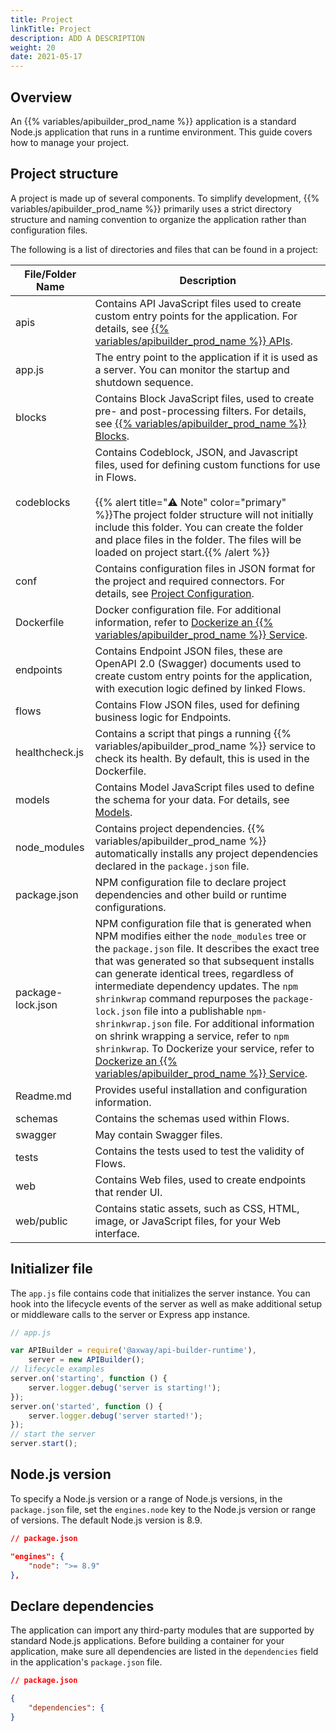 ```yaml
---
title: Project
linkTitle: Project
description: ADD A DESCRIPTION
weight: 20
date: 2021-05-17
---
```


## Overview

An {{% variables/apibuilder_prod_name %}} application is a standard Node.js application that runs in a runtime environment. This guide covers how to manage your project.

## Project structure

A project is made up of several components. To simplify development, {{% variables/apibuilder_prod_name %}} primarily uses a strict directory structure and naming convention to organize the application rather than configuration files.

The following is a list of directories and files that can be found in a project:

| File/Folder Name | Description |
| --- | --- |
| apis | Contains API JavaScript files used to create custom entry points for the application. For details, see [{{% variables/apibuilder_prod_name %}} APIs](/docs/developer_guide/apis/). |
| app.js | The entry point to the application if it is used as a server. You can monitor the startup and shutdown sequence. |
| blocks | Contains Block JavaScript files, used to create pre- and post-processing filters. For details, see [{{% variables/apibuilder_prod_name %}} Blocks](/docs/developer_guide/blocks/). |
| codeblocks | Contains Codeblock, JSON, and Javascript files, used for defining custom functions for use in Flows.<br /><br />{{% alert title="⚠️ Note" color="primary" %}}The project folder structure will not initially include this folder. You can create the folder and place files in the folder. The files will be loaded on project start.{{% /alert %}} |
| conf | Contains configuration files in JSON format for the project and required connectors. For details, see [Project Configuration](/docs/developer_guide/project/configuration/project_configuration/). |
| Dockerfile | Docker configuration file. For additional information, refer to [Dockerize an {{% variables/apibuilder_prod_name %}} Service](/docs/how_to/dockerize_an_api_builder_service/). |
| endpoints | Contains Endpoint JSON files, these are OpenAPI 2.0 (Swagger) documents used to create custom entry points for the application, with execution logic defined by linked Flows. |
| flows | Contains Flow JSON files, used for defining business logic for Endpoints. |
| healthcheck.js | Contains a script that pings a running {{% variables/apibuilder_prod_name %}} service to check its health. By default, this is used in the Dockerfile. |
| models | Contains Model JavaScript files used to define the schema for your data. For details, see [Models](/docs/developer_guide/console/models/). |
| node_modules | Contains project dependencies. {{% variables/apibuilder_prod_name %}} automatically installs any project dependencies declared in the `package.json` file. |
| package.json | NPM configuration file to declare project dependencies and other build or runtime configurations. |
| package-lock.json | NPM configuration file that is generated when NPM modifies either the `node_modules` tree or the `package.json` file. It describes the exact tree that was generated so that subsequent installs can generate identical trees, regardless of intermediate dependency updates. The `npm shrinkwrap` command repurposes the `package-lock.json` file into a publishable `npm-shrinkwrap.json` file. For additional information on shrink wrapping a service, refer to `npm shrinkwrap`. To Dockerize your service, refer to [Dockerize an {{% variables/apibuilder_prod_name %}} Service](/docs/how_to/dockerize_an_api_builder_service/). |
| Readme.md | Provides useful installation and configuration information. |
| schemas | Contains the schemas used within Flows. |
| swagger | May contain Swagger files. |
| tests | Contains the tests used to test the validity of Flows. |
| web | Contains Web files, used to create endpoints that render UI. |
| web/public | Contains static assets, such as CSS, HTML, image, or JavaScript files, for your Web interface. |

## Initializer file

The `app.js` file contains code that initializes the server instance. You can hook into the lifecycle events of the server as well as make additional setup or middleware calls to the server or Express app instance.

```javascript
// app.js

var APIBuilder = require('@axway/api-builder-runtime'),
    server = new APIBuilder();
// lifecycle examples
server.on('starting', function () {
    server.logger.debug('server is starting!');
});
server.on('started', function () {
    server.logger.debug('server started!');
});
// start the server
server.start();
```

## Node.js version

To specify a Node.js version or a range of Node.js versions, in the `package.json` file, set the `engines.node` key to the Node.js version or range of versions. The default Node.js version is 8.9.

```json
// package.json

"engines": {
    "node": ">= 8.9"
},
```

## Declare dependencies

The application can import any third-party modules that are supported by standard Node.js applications. Before building a container for your application, make sure all dependencies are listed in the `dependencies` field in the application's `package.json` file.

```json
// package.json

{
    "dependencies": {
}
```
